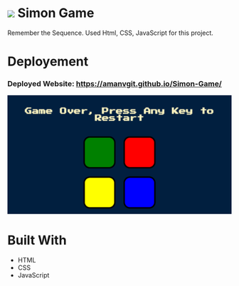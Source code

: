 # <img src="favicon.ico" width="40"> Simon Game 
Remember the Sequence. Used Html, CSS, JavaScript for this project.

# Deployement
### Deployed Website: https://amanvgit.github.io/Simon-Game/

![Simon game](https://github.com/AmanVgit/Simon-Game/blob/171e49b3f9e3e9179a0c59e03a2cd933d4bd5014/simon%20game%20img.png)

# Built With
* HTML
* CSS
* JavaScript
